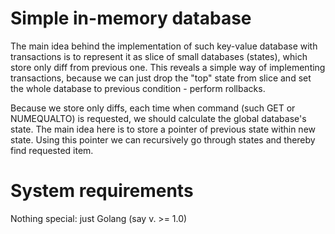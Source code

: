 # Simple in-memory database

The main idea behind the implementation of such key-value database with transactions is to
represent it as slice of small databases (states), which store only diff from previous one.
This reveals a simple way of implementing transactions, because we can just drop the "top"
state from slice and set the whole database to previous condition - perform rollbacks.

Because we store only diffs, each time when command (such GET or NUMEQUALTO) is requested,
we should calculate the global database's state. The main idea here is to store a pointer of
previous state within new state. Using this pointer we can recursively go through states and
thereby find requested item.

# System requirements

Nothing special: just Golang (say v. >= 1.0)
